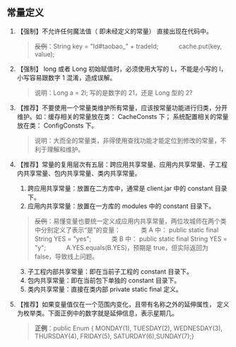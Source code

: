 ## 常量定义

1. 【强制】不允许任何魔法值（ 即未经定义的常量） 直接出现在代码中。
    > ~~反例~~：String key = "Id#taobao_" + tradeId;
    &emsp;&emsp;&emsp;cache.put(key, value);

2. 【强制】 long 或者 Long 初始赋值时，必须使用大写的 L，不能是小写的 l，小写容易跟数字 1 混淆，造成误解。
    > 说明：Long a = 2l; 写的是数字的 21，还是 Long 型的 2?

3. 【推荐】不要使用一个常量类维护所有常量，应该按常量功能进行归类，分开维护。如：缓存相关的常量放在类： CacheConsts 下； 系统配置相关的常量放在类： ConfigConsts 下。
    > 说明：大而全的常量类，非得使用查找功能才能定位到修改的常量，不利于理解和维护。

4. 【推荐】常量的复用层次有五层：跨应用共享常量、应用内共享常量、子工程内共享常量、包内共享常量、类内共享常量。
    1. 跨应用共享常量：放置在二方库中，通常是 client.jar 中的 constant 目录下。
    2. 应用内共享常量：放置在一方库的 modules 中的 constant 目录下。

    > ~~反例~~：易懂变量也要统一定义成应用内共享常量，两位攻城师在两个类中分别定义了表示“是”的变量：
    &emsp;&emsp;&emsp;类 A 中： public static final String YES = "yes";
    &emsp;&emsp;&emsp;类 B 中： public static final String YES = "y";
    &emsp;&emsp;&emsp;A.YES.equals(B.YES)，预期是 true，但实际返回为 false，导致线上问题。

    3. 子工程内部共享常量：即在当前子工程的 constant 目录下。
    4. 包内共享常量：即在当前包下单独的 constant 目录下。
    5. 类内共享常量：直接在类内部 private static final 定义。

5. 【推荐】如果变量值仅在一个范围内变化，且带有名称之外的延伸属性， 定义为枚举类。下面正例中的数字就是延伸信息，表示星期几。
    > **正例**：public Enum { MONDAY(1), TUESDAY(2), WEDNESDAY(3), THURSDAY(4), FRIDAY(5), SATURDAY(6),SUNDAY(7);}
